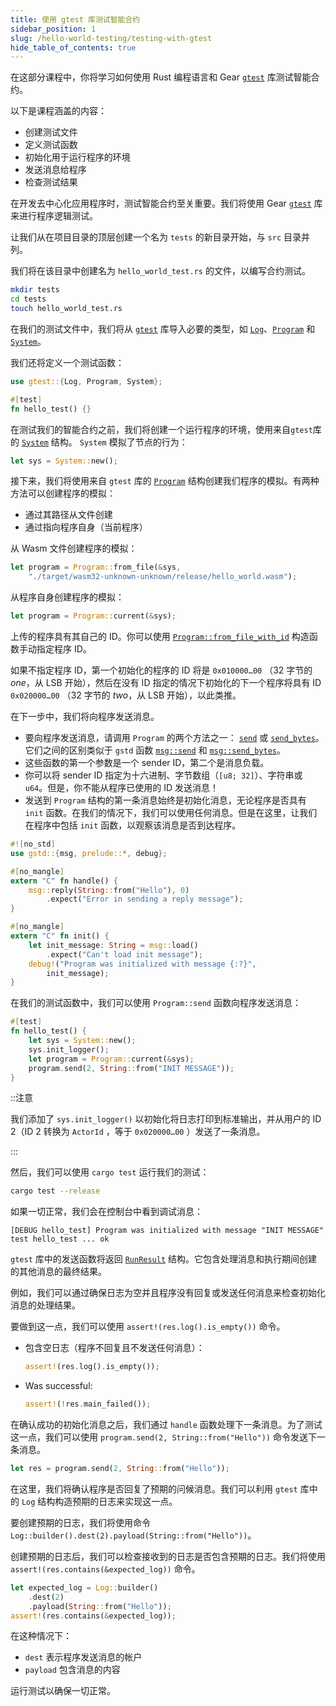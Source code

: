 ```yaml
---
title: 使用 gtest 库测试智能合约
sidebar_position: 1
slug: /hello-world-testing/testing-with-gtest
hide_table_of_contents: true
---
```


在这部分课程中，你将学习如何使用 Rust 编程语言和 Gear [`gtest`](https://docs.gear.rs/gtest/) 库测试智能合约。

以下是课程涵盖的内容：

- 创建测试文件
- 定义测试函数
- 初始化用于运行程序的环境
- 发送消息给程序
- 检查测试结果

在开发去中心化应用程序时，测试智能合约至关重要。我们将使用 Gear [`gtest`](https://docs.gear.rs/gtest/) 库来进行程序逻辑测试。

让我们从在项目目录的顶层创建一个名为 `tests` 的新目录开始，与 `src` 目录并列。

我们将在该目录中创建名为 `hello_world_test.rs` 的文件，以编写合约测试。

```bash
mkdir tests
cd tests
touch hello_world_test.rs
```

在我们的测试文件中，我们将从 [`gtest`](https://docs.gear.rs/gtest/) 库导入必要的类型，如 [`Log`](https://docs.gear.rs/gtest/struct.Log.html)、[`Program`](https://docs.gear.rs/gtest/struct.Program.html) 和 [`System`](https://docs.gear.rs/gtest/struct.System.html)。

我们还将定义一个测试函数：

```rust title="tests/hello_world_test.rs"
use gtest::{Log, Program, System};

#[test]
fn hello_test() {}
```

在测试我们的智能合约之前，我们将创建一个运行程序的环境，使用来自`gtest`库的 [`System`](https://docs.gear.rs/gtest/struct.System.html) 结构。 `System` 模拟了节点的行为：

```rust
let sys = System::new();
```

接下来，我们将使用来自 `gtest` 库的 [`Program`](https://docs.gear.rs/gtest/struct.Program.html) 结构创建我们程序的模拟。有两种方法可以创建程序的模拟：
- 通过其路径从文件创建
- 通过指向程序自身（当前程序）

从 Wasm 文件创建程序的模拟：

```rust
let program = Program::from_file(&sys,
    "./target/wasm32-unknown-unknown/release/hello_world.wasm");
```

从程序自身创建程序的模拟：

```rust
let program = Program::current(&sys);
```

上传的程序具有其自己的 ID。你可以使用 [`Program::from_file_with_id`](https://docs.gear.rs/gtest/struct.Program.html#method.from_file_with_id) 构造函数手动指定程序 ID。

如果不指定程序 ID，第一个初始化的程序的 ID 将是 `0x010000…00` （32 字节的 _one_，从 LSB 开始），然后在没有 ID 指定的情况下初始化的下一个程序将具有 ID `0x020000…00` （32 字节的 _two_，从 LSB 开始），以此类推。

在下一步中，我们将向程序发送消息。

- 要向程序发送消息，请调用 `Program` 的两个方法之一： [`send`](https://docs.gear.rs/gtest/struct.Program.html#method.send) 或 [`send_bytes`](https://docs.gear.rs/gtest/struct.Program.html#method.send_bytes)。它们之间的区别类似于 `gstd` 函数 [`msg::send`](https://docs.gear.rs/gstd/msg/fn.send.html) 和 [`msg::send_bytes`](https://docs.gear.rs/gstd/msg/fn.send_bytes.html)。
- 这些函数的第一个参数是一个 sender ID，第二个是消息负载。
- 你可以将 sender ID 指定为十六进制、字节数组（`[u8; 32]`）、字符串或 `u64`。但是，你不能从程序已使用的 ID 发送消息！
- 发送到 `Program` 结构的第一条消息始终是初始化消息，无论程序是否具有 `init` 函数。在我们的情况下，我们可以使用任何消息。但是在这里，让我们在程序中包括 `init` 函数，以观察该消息是否到达程序。

```rust title="src/lib.rs"
#![no_std]
use gstd::{msg, prelude::*, debug};

#[no_mangle]
extern "C" fn handle() {
    msg::reply(String::from("Hello"), 0)
        .expect("Error in sending a reply message");
}

#[no_mangle]
extern "C" fn init() {
    let init_message: String = msg::load()
        .expect("Can't load init message");
    debug!("Program was initialized with message {:?}",
        init_message);
}
```

在我们的测试函数中，我们可以使用 `Program::send` 函数向程序发送消息：

```rust title="tests/hello_world_test.rs"
#[test]
fn hello_test() {
    let sys = System::new();
    sys.init_logger();
    let program = Program::current(&sys);
    program.send(2, String::from("INIT MESSAGE"));
}
```

::注意

我们添加了 `sys.init_logger()` 以初始化将日志打印到标准输出，并从用户的 ID 2（ID 2 转换为 `ActorId` ，等于 `0x020000…00` ）发送了一条消息。

:::

然后，我们可以使用 `cargo test` 运行我们的测试：

```bash
cargo test --release
```

如果一切正常，我们会在控制台中看到调试消息：

```
[DEBUG hello_test] Program was initialized with message "INIT MESSAGE"
test hello_test ... ok
```

`gtest` 库中的发送函数将返回 [`RunResult`](https://docs.gear.rs/gtest/struct.RunResult.html) 结构。它包含处理消息和执行期间创建的其他消息的最终结果。

例如，我们可以通过确保日志为空并且程序没有回复或发送任何消息来检查初始化消息的处理结果。

要做到这一点，我们可以使用 `assert!(res.log().is_empty())` 命令。

- 包含空日志（程序不回复且不发送任何消息）：

    ```rust
    assert!(res.log().is_empty());
    ```

- Was successful:

    ```rust
    assert!(!res.main_failed());
    ```
在确认成功的初始化消息之后，我们通过 `handle` 函数处理下一条消息。为了测试这一点，我们可以使用 `program.send(2, String::from("Hello"))` 命令发送下一条消息。

```rust
let res = program.send(2, String::from("Hello"));
```

在这里，我们将确认程序是否回复了预期的问候消息。我们可以利用 `gtest` 库中的 `Log` 结构构造预期的日志来实现这一点。

要创建预期的日志，我们将使用命令 `Log::builder().dest(2).payload(String::from("Hello"))`。

创建预期的日志后，我们可以检查接收到的日志是否包含预期的日志。我们将使用 `assert!(res.contains(&expected_log))` 命令。

```rust
let expected_log = Log::builder()
    .dest(2)
    .payload(String::from("Hello"));
assert!(res.contains(&expected_log));
```

在这种情况下：

- `dest` 表示程序发送消息的帐户
- `payload` 包含消息的内容

运行测试以确保一切正常。
